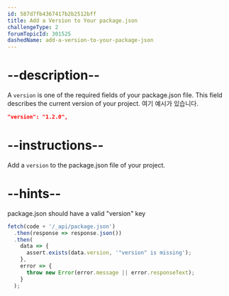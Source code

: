 ```yaml
---
id: 587d7fb4367417b2b2512bff
title: Add a Version to Your package.json
challengeType: 2
forumTopicId: 301525
dashedName: add-a-version-to-your-package-json
---
```


# --description--

A `version` is one of the required fields of your package.json file. This field describes the current version of your project. 여기 예시가 있습니다.

```json
"version": "1.2.0",
```

# --instructions--

Add a `version` to the package.json file of your project.

# --hints--

package.json should have a valid "version" key

```js
fetch(code + '/_api/package.json')
  .then(response => response.json())
  .then(
    data => {
      assert.exists(data.version, '"version" is missing');
    },
    error => {
      throw new Error(error.message || error.responseText);
    }
  );
```
